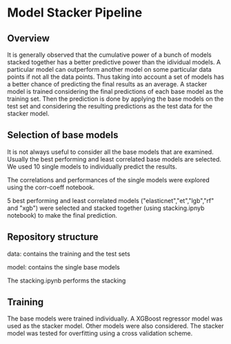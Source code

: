 # Model Stacker Pipeline

## Overview

It is generally observed that the cumulative power of a bunch of models stacked together has a better predictive power than the idividual models. A particular model can outperform another model on some particular data points if not all the data points. Thus taking into account a set of models has a better chance of predicting the final results as an average. A stacker model is trained considering the final predictions of each base model as the training set. Then the prediction is done by applying the base models on the test set and considering the resulting predictions as the test data for the stacker model.   

## Selection of base models

It is not always useful to consider all the base models that are examined. Usually the best performing and least correlated base models are selected. We used 10 single models to individually predict the results. 

The correlations and performances of the single models were explored using the corr-coeff notebook. 

5 best performing and least correlated models ("elasticnet","et","lgb","rf" and "xgb") were selected and stacked together (using stacking.ipnyb notebook) to make the final prediction.

## Repository structure

data: contains the training and the test sets

model: contains the single base models 

The stacking.ipynb performs the stacking


## Training

The base models were trained individually. A XGBoost regressor model was used as the stacker model. Other models were also considered. The stacker model was tested for overfitting using a cross validation scheme.


